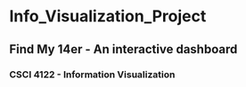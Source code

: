 # Info_Visualization_Project

## Find My 14er - An interactive dashboard
### CSCI 4122 - Information Visualization 


